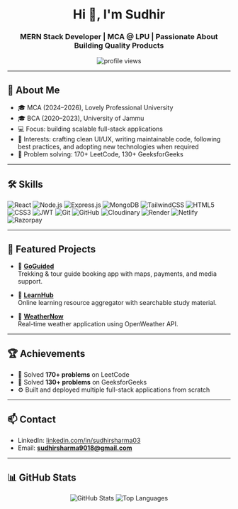 <h1 align="center">Hi 👋, I'm Sudhir</h1>
<h3 align="center">MERN Stack Developer | MCA @ LPU | Passionate About Building Quality Products</h3>

<p align="center">
  <img src="https://komarev.com/ghpvc/?username=Sudhir03&label=Profile%20views&color=0e75b6&style=flat" alt="profile views" />
</p>

---

## 🚀 About Me
- 🎓 MCA (2024–2026), Lovely Professional University  
- 🎓 BCA (2020–2023), University of Jammu  
- 💻 Focus: building scalable full-stack applications  
- 🎨 Interests: crafting clean UI/UX, writing maintainable code, following best practices, and adopting new technologies when required  
- 🧠 Problem solving: 170+ LeetCode, 130+ GeeksforGeeks  

---

## 🛠 Skills  
![React](https://img.shields.io/badge/-React-black?logo=react)
![Node.js](https://img.shields.io/badge/-Node.js-339933?logo=node.js)
![Express.js](https://img.shields.io/badge/-Express-black?logo=express)
![MongoDB](https://img.shields.io/badge/-MongoDB-47A248?logo=mongodb)
![TailwindCSS](https://img.shields.io/badge/-TailwindCSS-38B2AC?logo=tailwind-css)
![HTML5](https://img.shields.io/badge/-HTML5-E34F26?logo=html5)
![CSS3](https://img.shields.io/badge/-CSS3-1572B6?logo=css3)
![JWT](https://img.shields.io/badge/-JWT-black?logo=jsonwebtokens)
![Git](https://img.shields.io/badge/-Git-F05032?logo=git)
![GitHub](https://img.shields.io/badge/-GitHub-181717?logo=github)
![Cloudinary](https://img.shields.io/badge/-Cloudinary-3448C5?logo=cloudinary)
![Render](https://img.shields.io/badge/-Render-46B1E2?logo=render)
![Netlify](https://img.shields.io/badge/-Netlify-00C7B7?logo=netlify)
![Razorpay](https://img.shields.io/badge/-Razorpay-387EF5?logo=razorpay)

---

## 📌 Featured Projects  

- 🔗 **[GoGuided](https://go-guided.com)**  
  Trekking & tour guide booking app with maps, payments, and media support.  

- 🔗 **[LearnHub](https://github.com/Sudhir03/learnhub)**  
  Online learning resource aggregator with searchable study material.  

- 🔗 **[WeatherNow](https://github.com/Sudhir03/weathernow)**  
  Real-time weather application using OpenWeather API.  

---

## 🏆 Achievements  
- 🧠 Solved **170+ problems** on LeetCode  
- 🧠 Solved **130+ problems** on GeeksforGeeks  
- ⚙️ Built and deployed multiple full-stack applications from scratch  

---

## 📫 Contact  
- LinkedIn: [linkedin.com/in/sudhirsharma03](https://www.linkedin.com/in/sudhirsharma03/)  
- Email: **sudhirsharma9018@gmail.com**  

---

## 📊 GitHub Stats  
<p align="center">
  <img src="https://github-readme-stats.vercel.app/api?username=Sudhir03&show_icons=true&theme=radical" alt="GitHub Stats" />
  <img src="https://github-readme-stats.vercel.app/api/top-langs/?username=Sudhir03&layout=compact&theme=radical" alt="Top Languages" />
</p>
